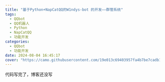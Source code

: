```yaml
---
title: "基于Python+NapCatQQ的W1ndys-bot 的开发——群管系统"
tags:
  - QQbot
  - QQ机器人
  - Python
  - NapCatQQ
  - 功能开发
categories:
  - QQbot
  - 功能开发
date: 2024-08-04 16:45:17
cover: "https://camo.githubusercontent.com/19e013c69403957fa4b7be7cadb1bd96d3f9294de754e8bf893e7fdd13bea628/68747470733a2f2f736f6369616c6966792e6769742e63692f4e61704e656b6f2f4e617043617451512f696d6167653f6465736372697074696f6e3d31266c616e67756167653d31266c6f676f3d68747470732533412532462532467261772e67697468756275736572636f6e74656e742e636f6d2532464e61704e656b6f2532464e617043617451512532466d61696e2532466c6f676f2e706e67266e616d653d31267374617267617a6572733d31267468656d653d4175746f"
---
```


代码写完了，博客还没写
